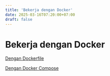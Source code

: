 ```yaml
---
title: 'Bekerja dengan Docker'
date: 2025-03-16T07:20:00+07:00
draft: false
---
```


# Bekerja dengan Docker

[Dengan Dockerfile](./dengan-dockerfile/)

[Dengan Docker Compose](./dengan-docker-compose/)
